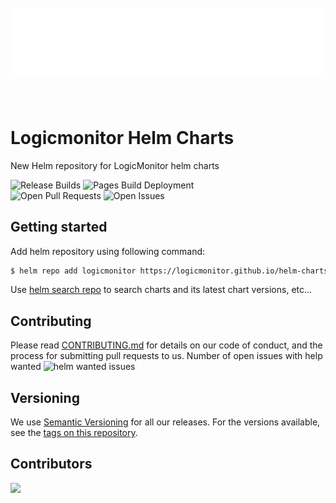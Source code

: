<h1 align="center">
  <br>
  <a href="https://github.com/logicmonitor/helm-charts">
    <img src="https://github.com/logicmonitor/helm-charts/blob/main/lm_logo.png?raw=true" alt="helm-charts" width="500"></a>
  <br>
</h1>

<br>

# Logicmonitor Helm Charts
New Helm repository for LogicMonitor helm charts

![Release Builds](https://github.com/logicmonitor/helm-charts/actions/workflows/release.yml/badge.svg?branch=main) ![Pages Build Deployment](https://github.com/logicmonitor/helm-charts/actions/workflows/pages/pages-build-deployment/badge.svg)
<br>
![Open Pull Requests](https://img.shields.io/github/issues-pr/logicmonitor/helm-charts) ![Open Issues](https://img.shields.io/github/issues/logicmonitor/helm-charts)

## Getting started

Add helm repository using following command:
```bash
$ helm repo add logicmonitor https://logicmonitor.github.io/helm-charts
```
Use [helm search repo](https://helm.sh/docs/helm/helm_search_repo/#helm-search-repo) to search charts and its latest chart versions, etc...

## Contributing

Please read [CONTRIBUTING.md](https://github.com/logicmonitor/helm-charts/blob/main/CONTRIBUTING.md) for details on our code of conduct, and the process for submitting pull requests to us. Number of open issues with help wanted ![helm wanted issues](https://img.shields.io/github/issues/logicmonitor/helm-charts/helm-wanted)

## Versioning

We use [Semantic Versioning](http://semver.org/) for all our releases. For the versions available, see the [tags on this repository](https://github.com/logicmonitor/helm-charts/tags).

## Contributors

<a href="https://github.com/logicmonitor/helm-charts/graphs/contributors">
  <img src="https://contributors-img.firebaseapp.com/image?repo=logicmonitor/helm-charts" />
</a>

